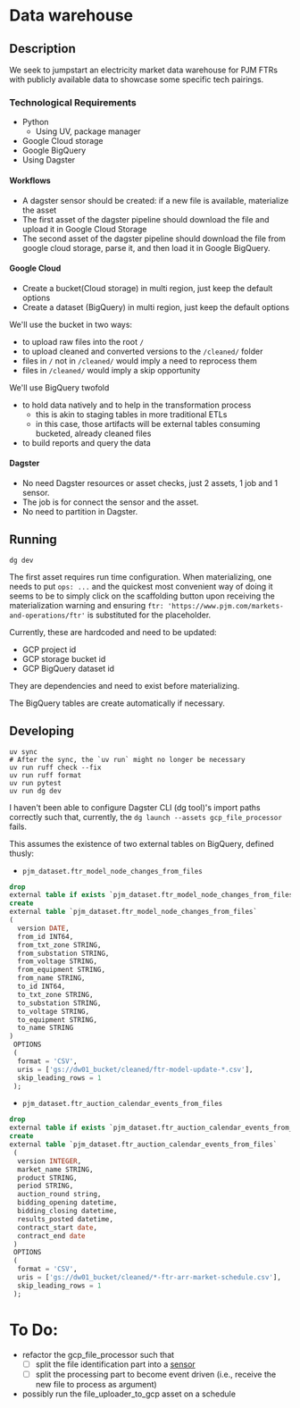 # Data warehouse

## Description

We seek to jumpstart an electricity market data warehouse for
PJM FTRs with publicly available data to showcase
some specific tech pairings.

### Technological Requirements

* Python
    * Using UV, package manager
* Google Cloud storage
* Google BigQuery
* Using Dagster

#### Workflows

* A dagster sensor should be created: if a new file is available, materialize the asset
* The first asset of the dagster pipeline should download the file and upload it in Google Cloud Storage
* The second asset of the dagster pipeline should download the file from google cloud storage, parse it, and then load
  it in Google BigQuery.

#### Google Cloud

* Create a bucket(Cloud storage) in multi region, just keep the default options
* Create a dataset (BigQuery) in multi region, just keep the default options

We'll use the bucket in two ways:

* to upload raw files into the root `/`
* to upload cleaned and converted versions to the `/cleaned/` folder
* files in `/` not in `/cleaned/` would imply a need to reprocess them
* files in `/cleaned/` would imply a skip opportunity

We'll use BigQuery twofold

* to hold data natively and to help in the transformation process
    * this is akin to staging tables in more traditional ETLs
    * in this case, those artifacts will be external tables consuming bucketed, already cleaned files
* to build reports and query the data

#### Dagster

* No need Dagster resources or asset checks, just 2 assets, 1 job and 1 sensor.
* The job is for connect the sensor and the asset.
* No need to partition in Dagster.

## Running

```shell
dg dev
```

The first asset requires run time configuration. When materializing,
one needs to put `ops: ...` and the quickest most convenient way of doing it
seems to be to simply click on the scaffolding button upon receiving the
materialization warning and ensuring `ftr: 'https://www.pjm.com/markets-and-operations/ftr'`
is substituted for the placeholder.

Currently, these are hardcoded and need to be updated:

* GCP project id
* GCP storage bucket id
* GCP BigQuery dataset id

They are dependencies and need to exist before materializing.

The BigQuery tables are create automatically if necessary.

## Developing

```shell
uv sync
# After the sync, the `uv run` might no longer be necessary 
uv run ruff check --fix
uv run ruff format
uv run pytest
uv run dg dev 
```

I haven't been able to configure Dagster CLI (dg tool)'s import paths
correctly such that, currently, the `dg launch --assets gcp_file_processor` fails.

This assumes the existence of two external tables on BigQuery, defined thusly:

* `pjm_dataset.ftr_model_node_changes_from_files`

```sql
drop
external table if exists `pjm_dataset.ftr_model_node_changes_from_files`;
create
external table `pjm_dataset.ftr_model_node_changes_from_files`
(
  version DATE,
  from_id INT64,
  from_txt_zone STRING,
  from_substation STRING,
  from_voltage STRING,
  from_equipment STRING,
  from_name STRING,
  to_id INT64,
  to_txt_zone STRING,
  to_substation STRING,
  to_voltage STRING,
  to_equipment STRING,
  to_name STRING
)
 OPTIONS
 (
  format = 'CSV',
  uris = ['gs://dw01_bucket/cleaned/ftr-model-update-*.csv'],
  skip_leading_rows = 1
 );
```

* `pjm_dataset.ftr_auction_calendar_events_from_files`

```sql
drop
external table if exists `pjm_dataset.ftr_auction_calendar_events_from_files`;
create
external table `pjm_dataset.ftr_auction_calendar_events_from_files`
 (
  version INTEGER,
  market_name STRING,
  product STRING,
  period STRING,
  auction_round string,
  bidding_opening datetime,
  bidding_closing datetime,
  results_posted datetime,
  contract_start date,
  contract_end date
 )
 OPTIONS
 (
  format = 'CSV',
  uris = ['gs://dw01_bucket/cleaned/*-ftr-arr-market-schedule.csv'],
  skip_leading_rows = 1
 );
```

# To Do:

- refactor the gcp_file_processor such that
    - [ ] split the file identification part into
      a [sensor](https://docs.dagster.io/etl-pipeline-tutorial/create-a-sensor-asset)
    - [ ] split the processing part to become event driven (i.e., receive the new file to process as argument)
- possibly run the file_uploader_to_gcp asset on a schedule